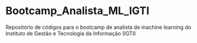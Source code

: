 # Bootcamp_Analista_ML_IGTI
Repositório de códigos para o bootcamp de analista de machine learning do Instituto de Gestão e Tecnologia da Informação (IGTI)
